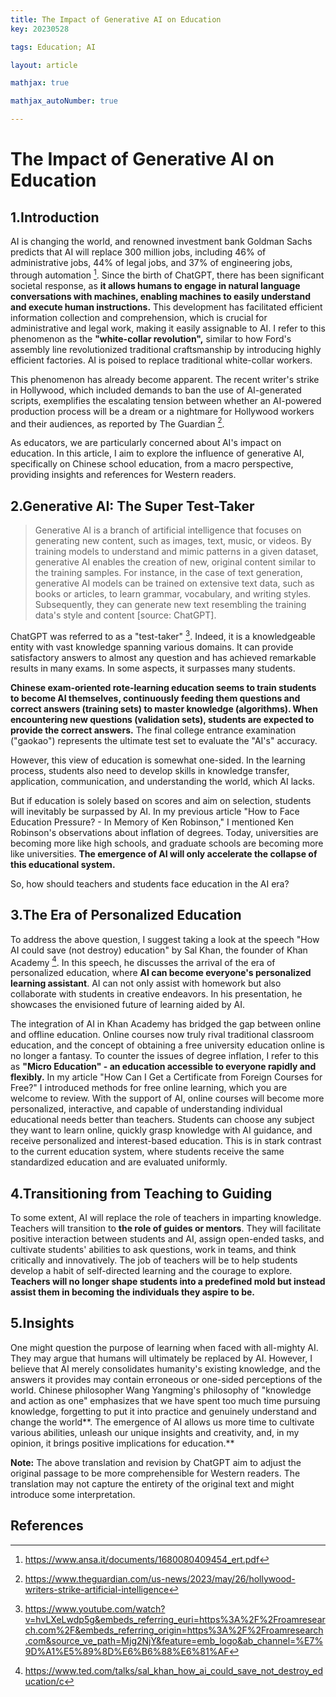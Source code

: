 ```yaml
---
title: The Impact of Generative AI on Education
key: 20230528

tags: Education; AI

layout: article

mathjax: true

mathjax_autoNumber: true

---
```


# The Impact of Generative AI on Education

<!--more-->

## 1.Introduction 

AI is changing the world, and renowned investment bank Goldman Sachs predicts that AI will replace 300 million jobs, including 46% of administrative jobs, 44% of legal jobs, and 37% of engineering jobs, through automation [^1]. Since the birth of ChatGPT, there has been significant societal response, as **it allows humans to engage in natural language conversations with machines, enabling machines to easily understand and execute human instructions.** This development has facilitated efficient information collection and comprehension, which is crucial for administrative and legal work, making it easily assignable to AI. I refer to this phenomenon as the **"white-collar revolution",** similar to how Ford's assembly line revolutionized traditional craftsmanship by introducing highly efficient factories. AI is poised to replace traditional white-collar workers.

This phenomenon has already become apparent. The recent writer's strike in Hollywood, which included demands to ban the use of AI-generated scripts, exemplifies the escalating tension between whether an AI-powered production process will be a dream or a nightmare for Hollywood workers and their audiences, as reported by The Guardian [^2].

As educators, we are particularly concerned about AI's impact on education. In this article, I aim to explore the influence of generative AI, specifically on Chinese school education, from a macro perspective, providing insights and references for Western readers.

## 2.Generative AI: The Super Test-Taker 

> Generative AI is a branch of artificial intelligence that focuses on generating new content, such as images, text, music, or videos. By training models to understand and mimic patterns in a given dataset, generative AI enables the creation of new, original content similar to the training samples. For instance, in the case of text generation, generative AI models can be trained on extensive text data, such as books or articles, to learn grammar, vocabulary, and writing styles. Subsequently, they can generate new text resembling the training data's style and content [source: ChatGPT].

ChatGPT was referred to as a "test-taker" [^3]. Indeed, it is a knowledgeable entity with vast knowledge spanning various domains. It can provide satisfactory answers to almost any question and has achieved remarkable results in many exams. In some aspects, it surpasses many students.

**Chinese exam-oriented rote-learning education seems to train students to become AI themselves, continuously feeding them questions and correct answers (training sets) to master knowledge (algorithms). When encountering new questions (validation sets), students are expected to provide the correct answers.** The final college entrance examination ("gaokao") represents the ultimate test set to evaluate the "AI's" accuracy.

However, this view of education is somewhat one-sided. In the learning process, students also need to develop skills in knowledge transfer, application, communication, and understanding the world, which AI lacks.

But if education is solely based on scores and aim on selection, students will inevitably be surpassed by AI. In my previous article "How to Face Education Pressure? - In Memory of Ken Robinson," I mentioned Ken Robinson's observations about inflation of degrees. Today, universities are becoming more like high schools, and graduate schools are becoming more like universities. **The emergence of AI will only accelerate the collapse of this educational system.**

So, how should teachers and students face education in the AI era?

## 3.The Era of Personalized Education 

To address the above question, I suggest taking a look at the speech "How AI could save (not destroy) education" by Sal Khan, the founder of Khan Academy [^4]. In this speech, he discusses the arrival of the era of personalized education, where **AI can become everyone's personalized learning assistant**. AI can not only assist with homework but also collaborate with students in creative endeavors. In his presentation, he showcases the envisioned future of learning aided by AI.

The integration of AI in Khan Academy has bridged the gap between online and offline education. Online courses now truly rival traditional classroom education, and the concept of obtaining a free university education online is no longer a fantasy. To counter the issues of degree inflation, I refer to this as **"Micro Education" - an education accessible to everyone rapidly and flexibly.** In my article "How Can I Get a Certificate from Foreign Courses for Free?" I introduced methods for free online learning, which you are welcome to review. With the support of AI, online courses will become more personalized, interactive, and capable of understanding individual educational needs better than teachers. Students can choose any subject they want to learn online, quickly grasp knowledge with AI guidance, and receive personalized and interest-based education. This is in stark contrast to the current education system, where students receive the same standardized education and are evaluated uniformly.

## 4.Transitioning from Teaching to Guiding 

To some extent, AI will replace the role of teachers in imparting knowledge. Teachers will transition to **the role of guides or mentors**. They will facilitate positive interaction between students and AI, assign open-ended tasks, and cultivate students' abilities to ask questions, work in teams, and think critically and innovatively. The job of teachers will be to help students develop a habit of self-directed learning and the courage to explore. **Teachers will no longer shape students into a predefined mold but instead assist them in becoming the individuals they aspire to be.**

## 5.Insights 

One might question the purpose of learning when faced with all-mighty AI. They may argue that humans will ultimately be replaced by AI. However, I believe that AI merely consolidates humanity's existing knowledge, and the answers it provides may contain erroneous or one-sided perceptions of the world. Chinese philosopher Wang Yangming's philosophy of "knowledge and action as one" emphasizes that we have spent too much time pursuing knowledge, forgetting to put it into practice and genuinely understand and change the world**. The emergence of AI allows us more time to cultivate various abilities, unleash our unique insights and creativity, and, in my opinion, it brings positive implications for education.**

**Note:** The above translation and revision by ChatGPT aim to adjust the original passage to be more comprehensible for Western readers. The translation may not capture the entirety of the original text and might introduce some interpretation.



## References

[^1]: https://www.ansa.it/documents/1680080409454_ert.pdf
[^2]: https://www.theguardian.com/us-news/2023/may/26/hollywood-writers-strike-artificial-intelligence
[^3]: https://www.youtube.com/watch?v=hvLXeLwdp5g&embeds_referring_euri=https%3A%2F%2Froamresearch.com%2F&embeds_referring_origin=https%3A%2F%2Froamresearch.com&source_ve_path=Mjg2NjY&feature=emb_logo&ab_channel=%E7%9D%A1%E5%89%8D%E6%B6%88%E6%81%AF
[^4]: https://www.ted.com/talks/sal_khan_how_ai_could_save_not_destroy_education/c